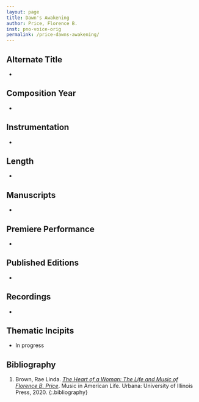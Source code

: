 ```yaml
---
layout: page
title: Dawn's Awakening
author: Price, Florence B.
inst: pno-voice-orig
permalink: /price-dawns-awakening/
---
```


## Alternate Title
- 

## Composition Year
- 

## Instrumentation
- 

## Length
- 

## Manuscripts
- 

## Premiere Performance
- 

## Published Editions
- 

## Recordings
- 

## Thematic Incipits
- In progress

## Bibliography
1. Brown, Rae Linda. <a href="https://www.worldcat.org/title/1122800180" target="_blank">*The Heart of a Woman: The Life and Music of Florence B. Price*</a>. Music in American Life. Urbana: University of Illinois Press, 2020.
{:.bibliography}